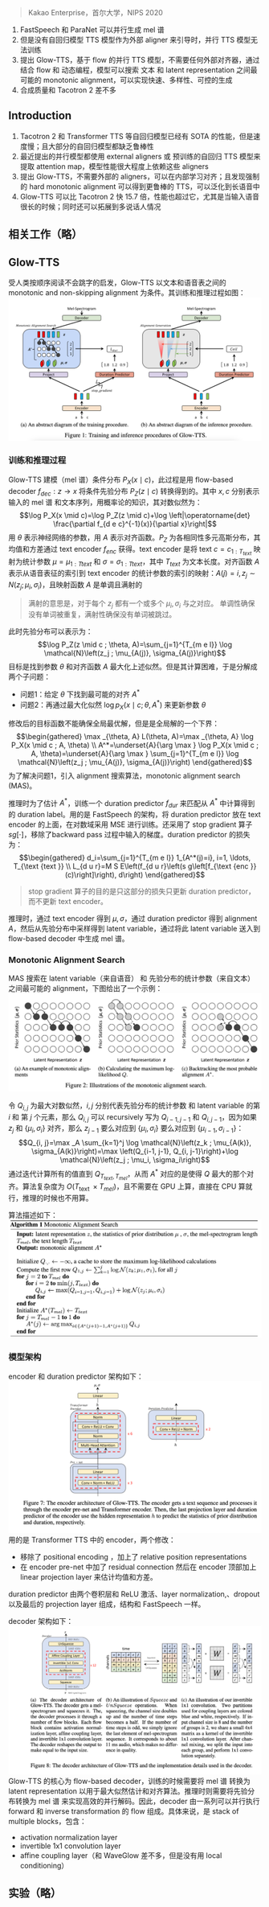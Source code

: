 > Kakao Enterprise，首尔大学，NIPS 2020

1. FastSpeech 和 ParaNet 可以并行生成 mel 谱
2. 但是没有自回归模型 TTS 模型作为外部 aligner 来引导时，并行 TTS 模型无法训练
3. 提出 Glow-TTS，基于 flow 的并行 TTS 模型，不需要任何外部对齐器，通过结合 flow 和 动态编程，模型可以搜索 文本 和 latent representation 之间最可能的  monotonic alignment，可以实现快速、多样性、可控的生成
4. 合成质量和 Tacotron 2 差不多

## Introduction

1. Tacotron 2 和 Transformer TTS 等自回归模型已经有 SOTA 的性能，但是速度慢；且大部分的自回归模型都缺乏鲁棒性
2. 最近提出的并行模型都使用 external aligners 或 预训练的自回归 TTS 模型来提取 attention map，模型性能很大程度上依赖这些 aligners
3. 提出 Glow-TTS，不需要外部的 aligners，可以在内部学习对齐；且发现强制的 hard monotonic alignment 可以得到更鲁棒的 TTS，可以泛化到长语音中
4. Glow-TTS 可以比 Tacotron 2 快 15.7 倍，性能也超过它，尤其是当输入语音很长的时候；同时还可以拓展到多说话人情况

## 相关工作（略）

## Glow-TTS

受人类按顺序阅读不会跳字的启发，Glow-TTS  以文本和语音表之间的 monotonic and non-skipping alignment 为条件。其训练和推理过程如图：
![](image/Pasted%20image%2020230825194246.png)

### 训练和推理过程

Glow-TTS 建模（mel 谱）条件分布 $P_X(x \mid c)$，此过程是用 flow-based decoder $f_{dec}:z\rightarrow x$ 将条件先验分布 $P_Z(z \mid c)$ 转换得到的。其中 $x,c$ 分别表示输入的 mel 谱 和文本序列，用概率论的知识，其对数似然为：
$$\log P_X(x \mid c)=\log P_Z(z \mid c)+\log \left|\operatorname{det} \frac{\partial f_{d e c}^{-1}(x)}{\partial x}\right|$$
用 $\theta$ 表示神经网络的参数，用 $A$ 表示对齐函数。$P_Z$ 为各相同性多元高斯分布，其均值和方差通过 text encoder $f_{enc}$ 获得。text encoder 是将 text $c=c_{1:T_{text}}$ 映射为统计参数 $\mu=\mu_{1:T{text}}$ 和 $\sigma=\sigma_{1:T{text}}$，其中 $T_{text}$ 为文本长度。对齐函数 $A$ 表示从语音表征的索引到 text encoder 的统计参数的索引的映射：$A(j)=i, z_j\sim{N}(z_j;\mu_i,\sigma_i)$，且映射函数 $A$ 是单调且满射的
> 满射的意思是，对于每个 $z_j$ 都有一个或多个 $\mu_i,\sigma_i$ 与之对应。
> 单调性确保没有单词被重复，满射性确保没有单词被跳过。

此时先验分布可以表示为：
$$\log P_Z(z \mid c ; \theta, A)=\sum_{j=1}^{T_{m e l}} \log \mathcal{N}\left(z_j ; \mu_{A(j)}, \sigma_{A(j)}\right)$$
目标是找到参数 $\theta$ 和对齐函数  $A$ 最大化上述似然。但是其计算困难，于是分解成两个子问题：
+ 问题1：给定 $\theta$ 下找到最可能的对齐 $A^*$
+ 问题2：再通过最大化似然 $\log p_X\left(x \mid c ; \theta, A^*\right)$ 来更新参数 $\theta$

修改后的目标函数不能确保全局最优解，但是是全局解的一个下界：
$$\begin{gathered}
\max _{\theta, A} L(\theta, A)=\max _{\theta, A} \log P_X(x \mid c ; A, \theta) \\
A^*=\underset{A}{\arg \max } \log P_X(x \mid c ; A, \theta)=\underset{A}{\arg \max } \sum_{j=1}^{T_{m e l}} \log \mathcal{N}\left(z_j ; \mu_{A(j)}, \sigma_{A(j)}\right)
\end{gathered}$$
为了解决问题1，引入  alignment  搜索算法，monotonic alignment search (MAS)。

推理时为了估计 $A^*$，训练一个 duration predictor $f_{dur}$ 来匹配从 $A^*$ 中计算得到的 duration label。用的是 FastSpeech 的架构，将  duration predictor 放在 text encoder 的上面，在对数域采用 MSE 进行训练。还采用了 stop gradient 算子 $sg[\cdot]$，移除了backward pass 过程中输入的梯度。duration predictor 的损失为：
$$\begin{gathered}
d_i=\sum_{j=1}^{T_{m e l}} 1_{A^*(j)=i}, i=1, \ldots, T_{\text {text }} \\
L_{d u r}=M S E\left(f_{d u r}\left(s g\left[f_{\text {enc }}(c)\right]\right), d\right)
\end{gathered}$$
> stop gradient 算子的目的是只这部分的损失只更新 duration predictor，而不更新 text encoder。

推理时，通过 text encoder 得到 $\mu,\sigma$，通过 duration predictor 得到 alignment $A$，然后从先验分布中采样得到 latent variable，通过将此 latent variable 送入到 flow-based decoder 中生成 mel 谱。

### Monotonic Alignment Search

MAS 搜索在 latent variable（来自语音） 和 先验分布的统计参数（来自文本）之间最可能的 alignment，下图给出了一个示例：
![](image/Pasted%20image%2020230825213215.png)

令 $Q_{i,j}$ 为最大对数似然，$i,j$ 分别代表先验分布的统计参数 和 latent variable 的第 $i$ 和 第 $j$ 个元素，那么 $Q_{i,j}$ 可以 recursively 写为 $Q_{i-1,j-1}$
和 $Q_{i,j-1}$，因为如果 $z_j$ 和 $\{\mu_i,\sigma_i\}$ 对齐，那么 $z_{j-1}$ 要么对应到 $\{\mu_i,\sigma_i\}$ 要么对应到 $\{\mu_{i-1},\sigma_{i-1}\}$：
$$Q_{i, j}=\max _A \sum_{k=1}^j \log \mathcal{N}\left(z_k ; \mu_{A(k)}, \sigma_{A(k)}\right)=\max \left(Q_{i-1, j-1}, Q_{i, j-1}\right)+\log \mathcal{N}\left(z_j ; \mu_i, \sigma_i\right)$$
通过迭代计算所有的值直到 $Q_{T_{t e x t}, T_{m e l}}$，从而 $A^*$ 对应的是使得  $Q$ 最大的那个对齐。算法复杂度为 $O\left(T_{\text {text }} \times T_{m e l}\right)$，且不需要在 GPU 上算，直接在 CPU 算就行，推理的时候也不用算。

算法描述如下：
![](image/Pasted%20image%2020230825214258.png)


### 模型架构

encoder 和 duration predictor 架构如下：
![](image/Pasted%20image%2020230825214400.png)
用的是 Transformer TTS 中的 encoder，两个修改：
+ 移除了 positional encoding ，加上了 relative position representations
+ 在 encoder pre-net 中加了 residual connection
然后在 encoder 顶部加上  linear projection layer 来估计均值和方差。

duration predictor 由两个卷积层和 ReLU 激活、layer normalization,、dropout 以及最后的 projection layer 组成，结构和 FastSpeech 一样。

decoder 架构如下：
![](image/Pasted%20image%2020230825214415.png)
Glow-TTS 的核心为 flow-based decoder，训练的时候需要将 mel 谱 转换为 latent representation 以用于最大似然估计和对齐算法。推理时则需要将先验分布转换为 mel 谱 来实现高效的并行解码。因此，decoder 由一系列可以并行执行 forward 和 inverse transformation 的 flow 组成。具体来说，是 stack of multiple blocks，包含：
+ activation normalization layer
+ invertible 1x1 convolution layer
+ affine coupling layer（和 WaveGlow 差不多，但是没有用  local conditioning）

## 实验（略）